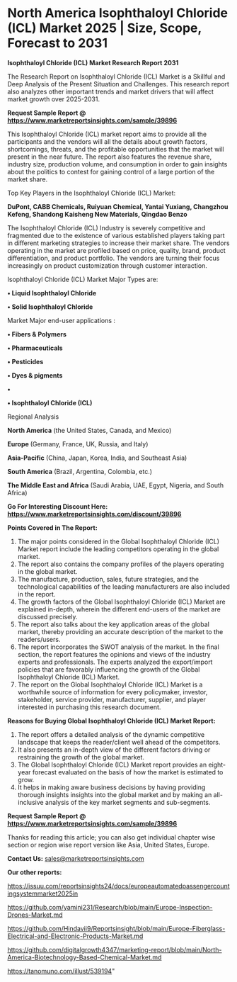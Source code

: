 # North America Isophthaloyl Chloride (ICL) Market 2025 | Size, Scope, Forecast to 2031

<strong>Isophthaloyl Chloride (ICL) Market Research Report 2031</strong>

The Research Report on Isophthaloyl Chloride (ICL) Market is a Skillful and Deep Analysis of the Present Situation and Challenges. This research report also analyzes other important trends and market drivers that will affect market growth over 2025-2031.

<strong>Request Sample Report @ <a href=https://www.marketreportsinsights.com/sample/39896>https://www.marketreportsinsights.com/sample/39896</a></strong>

This Isophthaloyl Chloride (ICL) market report aims to provide all the participants and the vendors will all the details about growth factors, shortcomings, threats, and the profitable opportunities that the market will present in the near future. The report also features the revenue share, industry size, production volume, and consumption in order to gain insights about the politics to contest for gaining control of a large portion of the market share.

Top Key Players in the Isophthaloyl Chloride (ICL) Market:

<strong>DuPont, CABB Chemicals, Ruiyuan Chemical, Yantai Yuxiang, Changzhou Kefeng, Shandong Kaisheng New Materials, Qingdao Benzo</strong>

The Isophthaloyl Chloride (ICL) Industry is severely competitive and fragmented due to the existence of various established players taking part in different marketing strategies to increase their market share. The vendors operating in the market are profiled based on price, quality, brand, product differentiation, and product portfolio. The vendors are turning their focus increasingly on product customization through customer interaction.

Isophthaloyl Chloride (ICL) Market Major Types are:

<strong>•  Liquid Isophthaloyl Chloride

•  Solid Isophthaloyl Chloride</strong>

Market Major end-user applications :

<strong>•  Fibers & Polymers

•  Pharmaceuticals

•  Pesticides

•  Dyes & pigments

•  

•  Isophthaloyl Chloride (ICL)</strong>

Regional Analysis

</u><strong><b>North America</b></strong> (the United States, Canada, and Mexico)

<strong><b>Europe </b></strong>(Germany, France, UK, Russia, and Italy)

<strong><b>Asia-Pacific</b></strong> (China, Japan, Korea, India, and Southeast Asia)

<strong><b>South America</b></strong> (Brazil, Argentina, Colombia, etc.)

<strong><b>The Middle East and Africa</b></strong> (Saudi Arabia, UAE, Egypt, Nigeria, and South Africa)

<strong>Go For Interesting Discount Here: <a href=https://www.marketreportsinsights.com/discount/39896>https://www.marketreportsinsights.com/discount/39896</a></strong>

<strong>Points Covered in The Report:</strong>
<ol>
  <li>The major points considered in the Global Isophthaloyl Chloride (ICL) Market report include the leading competitors operating in the global market.</li>
  <li>The report also contains the company profiles of the players operating in the global market.</li>
  <li>The manufacture, production, sales, future strategies, and the technological capabilities of the leading manufacturers are also included in the report.</li>
  <li>The growth factors of the Global Isophthaloyl Chloride (ICL) Market are explained in-depth, wherein the different end-users of the market are discussed precisely.</li>
  <li>The report also talks about the key application areas of the global market, thereby providing an accurate description of the market to the readers/users.</li>
  <li>The report incorporates the SWOT analysis of the market. In the final section, the report features the opinions and views of the industry experts and professionals. The experts analyzed the export/import policies that are favorably influencing the growth of the Global Isophthaloyl Chloride (ICL) Market.</li>
  <li>The report on the Global Isophthaloyl Chloride (ICL) Market is a worthwhile source of information for every policymaker, investor, stakeholder, service provider, manufacturer, supplier, and player interested in purchasing this research document.</li>
</ol>
<strong>Reasons for Buying Global Isophthaloyl Chloride (ICL) Market Report:</strong>

<ol>
  <li>The report offers a detailed analysis of the dynamic competitive landscape that keeps the reader/client well ahead of the competitors.</li>
  <li>It also presents an in-depth view of the different factors driving or restraining the growth of the global market.</li>
  <li>The Global Isophthaloyl Chloride (ICL) Market report provides an eight-year forecast evaluated on the basis of how the market is estimated to grow.</li>
  <li>It helps in making aware business decisions by having providing thorough insights insights into the global market and by making an all-inclusive analysis of the key market segments and sub-segments.</li>
</ol>
<strong>Request Sample Report @ <a href=https://www.marketreportsinsights.com/sample/39896>https://www.marketreportsinsights.com/sample/39896</a></strong>


Thanks for reading this article; you can also get individual chapter wise section or region wise report version like Asia, United States, Europe.

<strong>Contact Us:</strong>
sales@marketreportsinsights.com

<strong>Our other reports:</strong>

<a href=https://issuu.com/reportsinsights24/docs/europeautomatedpassengercountingsystemmarket2025in>https://issuu.com/reportsinsights24/docs/europeautomatedpassengercountingsystemmarket2025in</a>

<a href=https://github.com/yamini231/Research/blob/main/Europe-Inspection-Drones-Market.md>https://github.com/yamini231/Research/blob/main/Europe-Inspection-Drones-Market.md</a>

<a href=https://github.com/Hindavii9/Reportsinsight/blob/main/Europe-Fiberglass-Electrical-and-Electronic-Products-Market.md>https://github.com/Hindavii9/Reportsinsight/blob/main/Europe-Fiberglass-Electrical-and-Electronic-Products-Market.md</a>

<a href=https://github.com/digitalgrowth4347/marketing-report/blob/main/North-America-Biotechnology-Based-Chemical-Market.md>https://github.com/digitalgrowth4347/marketing-report/blob/main/North-America-Biotechnology-Based-Chemical-Market.md</a>

<a href=https://tanomuno.com/illust/539194>https://tanomuno.com/illust/539194</a>"
